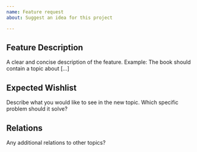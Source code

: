 ```yaml
---
name: Feature request
about: Suggest an idea for this project

---
```


## Feature Description
A clear and concise description of the feature.
Example:
The book should contain a topic about [...]

## Expected Wishlist
Describe what you would like to see in the new topic.
Which specific problem should it solve?

## Relations
Any additional relations to other topics?
